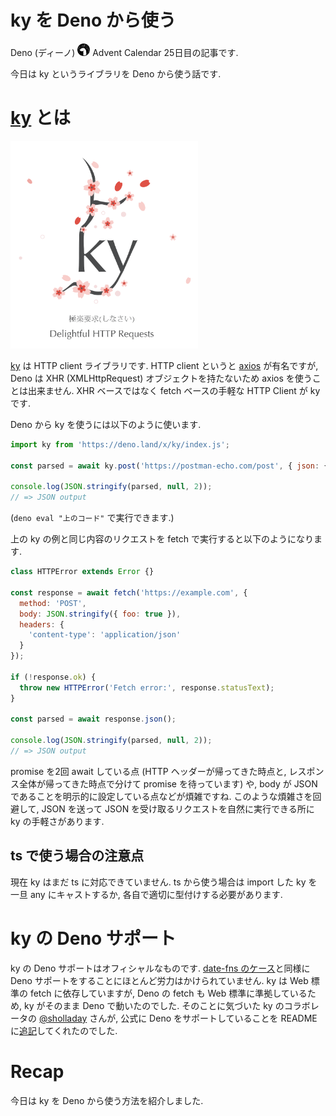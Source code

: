 # ky を Deno から使う

Deno (ディーノ) <img src="https://raw.githubusercontent.com/kt3k/drafts/master/assets/deno.png" width="20"> Advent Calendar 25日目の記事です.

今日は ky というライブラリを Deno から使う話です.

# [ky][] とは

<img src="https://raw.githubusercontent.com/kt3k/drafts/master/assets/ky-in-deno/ky.png" width="300" />

[ky][] は HTTP client ライブラリです. HTTP client というと [axios](https://github.com/axios/axios) が有名ですが, Deno は XHR (XMLHttpRequest) オブジェクトを持たないため axios を使うことは出来ません. XHR ベースではなく fetch ベースの手軽な HTTP Client が ky です.

Deno から ky を使うには以下のように使います.

```js
import ky from 'https://deno.land/x/ky/index.js';

const parsed = await ky.post('https://postman-echo.com/post', { json: { foo: true } }).json();

console.log(JSON.stringify(parsed, null, 2));
// => JSON output
```

(`deno eval "上のコード"` で実行できます.)

上の ky の例と同じ内容のリクエストを fetch で実行すると以下のようになります.

```js
class HTTPError extends Error {}

const response = await fetch('https://example.com', {
  method: 'POST',
  body: JSON.stringify({ foo: true }),
  headers: {
    'content-type': 'application/json'
  }
});

if (!response.ok) {
  throw new HTTPError('Fetch error:', response.statusText);
}

const parsed = await response.json();

console.log(JSON.stringify(parsed, null, 2));
// => JSON output
```

promise を2回 await している点 (HTTP ヘッダーが帰ってきた時点と, レスポンス全体が帰ってきた時点で分けて promise を待っています) や, body が JSON であることを明示的に設定している点などが煩雑ですね. このような煩雑さを回避して, JSON を送って JSON を受け取るリクエストを自然に実行できる所に ky の手軽さがあります.

## ts で使う場合の注意点

現在 ky はまだ ts に対応できていません. ts から使う場合は import した ky を一旦 any にキャストするか, 各自で適切に型付けする必要があります.

# ky の Deno サポート

ky の Deno サポートはオフィシャルなものです. [date-fns のケース](https://qiita.com/kt3k/private/4ed644e7a1359ab2552e)と同様に Deno サポートをすることにほとんど労力はかけられていません. ky は Web 標準の fetch に依存していますが, Deno の fetch も Web 標準に準拠しているため, ky がそのまま Deno で動いたのでした. そのことに気づいた ky のコラボレータの [@sholladay](https://github.com/sholladay) さんが, 公式に Deno をサポートしていることを README に[追記](https://github.com/sindresorhus/ky/pull/86)してくれたのでした.

# Recap

今日は ky を Deno から使う方法を紹介しました.

[ky]: https://github.com/sindresorhus/ky
